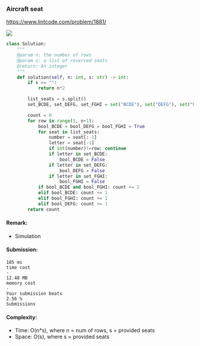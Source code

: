 ### Aircraft seat
https://www.lintcode.com/problem/1881/

<p>
    <img src="../images/1881_Aircraft.png” width="500" />
</p>
                                                      
```python
class Solution:
    """
    @param n: the number of rows
    @param s: a list of reserved seats
    @return: An integer
    """
    def solution(self, n: int, s: str) -> int:
        if s == "":
            return n*2

        list_seats = s.split()
        set_BCDE, set_DEFG, set_FGHI = set("BCDE"), set("DEFG"), set("FGHI")

        count = 0
        for row in range(1, n+1):
            bool_BCDE = bool_DEFG = bool_FGHI = True
            for seat in list_seats:
                number = seat[:-1]
                letter = seat[-1]
                if int(number)!=row: continue
                if letter in set_BCDE:
                    bool_BCDE = False
                if letter in set_DEFG:
                    bool_DEFG = False
                if letter in set_FGHI:
                    bool_FGHI = False
            if bool_BCDE and bool_FGHI: count += 2
            elif bool_BCDE: count += 1
            elif bool_FGHI: count += 1
            elif bool_DEFG: count += 1
        return count                           
```
                                                                           
#### Remark:
- Simulation
#### Submission:
```
185 ms
time cost
·
12.48 MB
memory cost
·
Your submission beats
2.56 %
Submissions                                                              
```
#### Complexity:
- Time: O(n*s), where n = num of rows, s = provided seats
- Space: O(s), where s = provided seats

